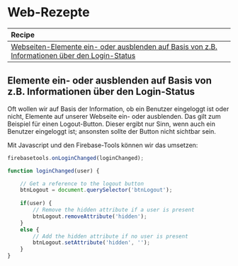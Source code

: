 # Web-Rezepte

| Recipe |
| :--- |
| [Webseiten-Elemente ein- oder ausblenden auf Basis von z.B. Informationen über den Login-Status](recipes.md#webseiten-elemente-ein-oder-ausblenden-auf-basis-von-z-b-informationen-ueber-den-login-status) |

## Elemente ein- oder ausblenden auf Basis von z.B. Informationen über den Login-Status

Oft wollen wir auf Basis der Information, ob ein Benutzer eingeloggt ist oder nicht, Elemente auf unserer Webseite ein- oder ausblenden. Das gilt zum Beispiel für einen Logout-Button. Dieser ergibt nur Sinn, wenn auch ein Benutzer eingeloggt ist; ansonsten sollte der Button nicht sichtbar sein.

Mit Javascript und den Firebase-Tools können wir das umsetzen:

```javascript
firebasetools.onLoginChanged(loginChanged);

function loginChanged(user) {

    // Get a reference to the logout button
    btnLogout = document.querySelector('btnLogout');
    
    if(user) {
        // Remove the hidden attribute if a user is present
        btnLogout.removeAttribute('hidden');
    }
    else {
        // Add the hidden attribute if no user is present
        btnLogout.setAttribute('hidden', '');    
    }
}
```



